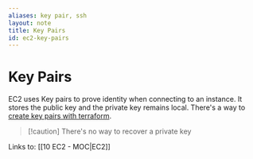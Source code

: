 ```yaml
---
aliases: key pair, ssh
layout: note
title: Key Pairs
id: ec2-key-pairs
---
```


# Key Pairs

EC2 uses Key pairs to prove identity when connecting to an instance. 
It stores the public key and the private key remains local.
There's a way to [create key pairs with terraform](https://gist.github.com/diomalta/e0a573156678b08cf3fc5f6dab321da0).
> [!caution] There's no way to recover a private key

Links to: [[10 EC2 - MOC|EC2]]